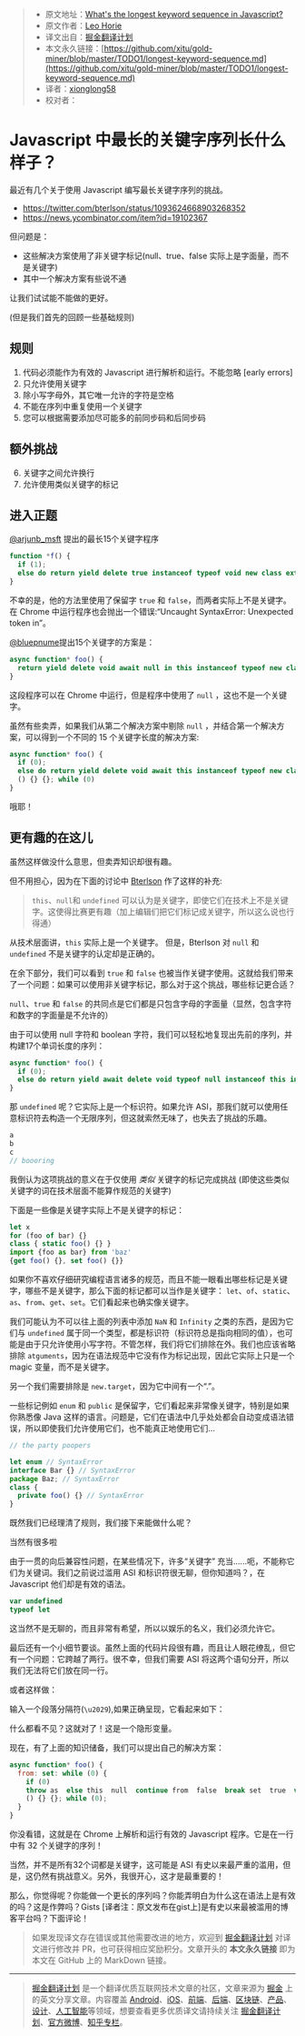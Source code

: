 > * 原文地址：[What's the longest keyword sequence in Javascript?](https://gist.github.com/lhorie/c0d9fd9b2aa215f4984f3ce1c8fd01bf)
> * 原文作者：[Leo Horie](https://mithril.js.org/)
> * 译文出自：[掘金翻译计划](https://github.com/xitu/gold-miner)
> * 本文永久链接：[https://github.com/xitu/gold-miner/blob/master/TODO1/longest-keyword-sequence.md](https://github.com/xitu/gold-miner/blob/master/TODO1/longest-keyword-sequence.md)
> * 译者：[xionglong58](https://github.com/xionglong58)
> * 校对者：

# Javascript 中最长的关键字序列长什么样子？

最近有几个关于使用 Javascript 编写最长关键字序列的挑战。

* https://twitter.com/bterlson/status/1093624668903268352
* https://news.ycombinator.com/item?id=19102367

但问题是：

* 这些解决方案使用了非关键字标记(null、true、false 实际上是字面量，而不是关键字)
* 其中一个解决方案有些说不通

让我们试试能不能做的更好。

(但是我们首先的回顾一些基础规则)

## 规则

1) 代码必须能作为有效的 Javascript 进行解析和运行。不能忽略 [early errors]
2) 只允许使用关键字
3) 除小写字母外，其它唯一允许的字符是空格
4) 不能在序列中重复使用一个关键字
5) 您可以根据需要添加尽可能多的前同步码和后同步码

## 额外挑战

6) 关键字之间允许换行
7) 允许使用类似关键字的标记

## 进入正题

[@arjunb_msft](https://twitter.com/arjunb_msft) 提出的最长15个关键字程序

```js
function *f() {
  if (1);
  else do return yield delete true instanceof typeof void new class extends false in this {}; while (1)
}
```

不幸的是，他的方法里使用了保留字 `true` 和 `false`，而两者实际上不是关键字。在 Chrome 中运行程序也会抛出一个错误:“Uncaught SyntaxError: Unexpected token in”。

[@bluepnume](https://news.ycombinator.com/user?id=bluepnume)提出15个关键字的方案是：

```js
async function* foo() {
  return yield delete void await null in this instanceof typeof new class extends async function () {} {}
}
```

这段程序可以在 Chrome 中运行，但是程序中使用了 `null` ，这也不是一个关键字。

虽然有些卖弄，如果我们从第二个解决方案中剔除 `null` ，并结合第一个解决方案，可以得到一个不同的 15 个关键字长度的解决方案:

```js
async function* foo() {
  if (0);
  else do return yield delete void await this instanceof typeof new class extends async function
  () {} {}; while (0)
}
```

哦耶！

## 更有趣的在这儿

虽然这样做没什么意思，但卖弄知识却很有趣。

但不用担心，因为在下面的讨论中 [Bterlson](https://twitter.com/bterlson) 作了这样的补充:

> `this`、`null`和 `undefined` 可以认为是关键字，即使它们在技术上不是关键字。这使得比赛更有趣（加上编辑们把它们标记成关键字，所以这么说也行得通）

从技术层面讲，`this` 实际上是一个关键字。 但是，Bterlson 对 `null` 和 `undefined` 不是关键字的认定却是正确的。

在余下部分，我们可以看到 `true` 和 `false` 也被当作关键字使用。这就给我们带来了一个问题：如果可以使用非关键字标记，那么对于这个挑战，哪些标记更合适？

`null`、`true` 和 `false` 的共同点是它们都是只包含字母的字面量（显然，包含字符和数字的字面量是不允许的） 

由于可以使用 null 字符和 boolean 字符，我们可以轻松地复现出先前的序列，并构建17个单词长度的序列：

```js
async function* foo() {
  if (0);
  else do return yield await delete void typeof null instanceof this in new class extends async function () {} {}; while (0);
}
```

那 `undefined` 呢？它实际上是一个标识符。如果允许 ASI，那我们就可以使用任意标识符去构造一个无限序列，但这就索然无味了，也失去了挑战的乐趣。

```js
a
b
c
// boooring
```

我倒认为这项挑战的意义在于仅使用 _类似_ 关键字的标记完成挑战 (即使这些类似关键字的词在技术层面不能算作规范的关键字)

下面是一些像是关键字实际上不是关键字的标记：

```js
let x
for (foo of bar) {}
class { static foo() {} }
import {foo as bar} from 'baz'
{get foo() {}, set foo() {}}
```

如果你不喜欢仔细研究编程语言诸多的规范，而且不能一眼看出哪些标记是关键字，哪些不是关键字，那么下面的标记都可以当作是关键字： `let`、`of`、`static`、`as`、`from`、`get`、`set`。它们看起来也确实像关键字。

我们可能认为不可以往上面的列表中添加 `NaN` 和 `Infinity` 之类的东西，是因为它们与 `undefined` 属于同一个类型，都是标识符（标识符总是指向相同的值），也可能是由于只允许使用小写字符。不管怎样，我们将它们排除在外。我们也应该省略排除 `atguments`，因为在语法规范中它没有作为标记出现，因此它实际上只是一个magic 变量，而不是关键字。

另一个我们需要排除是 `new.target`，因为它中间有一个“.”。

一些标记例如 `enum` 和 `public` 是保留字，它们看起来非常像关键字，特别是如果你熟悉像 Java 这样的语言。问题是，它们在语法中几乎处处都会自动变成语法错误，所以即使我们允许使用它们，也不能真正地使用它们…

```js
// the party poopers

let enum // SyntaxError
interface Bar {} // SyntaxError
package Baz; // SyntaxError
class {
  private foo() {} // SyntaxError
}
```

既然我们已经理清了规则，我们接下来能做什么呢？

当然有很多啦

由于一贯的向后兼容性问题，在某些情况下，许多“关键字” 充当......呃，不能称它们为关键词。我们之前说过滥用 ASI 和标识符很无聊，但你知道吗？，在 Javascript 他们却是有效的语法。

```js
var undefined
typeof let
```

这当然不是无聊的，而且非常有希望，所以以娱乐的名义，我们必须允许它。

最后还有一个小细节要谈。虽然上面的代码片段很有趣，而且让人眼花缭乱，但它有一个问题：它跨越了两行。很不幸，但我们需要 ASI 将这两个语句分开，所以我们无法将它们放在同一行。

或者这样做：

输入一个段落分隔符(`\u2029`),如果正确呈现，它看起来如下：<code></code>

什么都看不见？这就对了！这是一个隐形变量。

现在，有了上面的知识储备，我们可以提出自己的解决方案：

```js
async function* foo() {
  from: set: while (0) {
    if (0)
    throw as  else this  null  continue from  false  break set  true  var let  debugger  do return yield await delete void typeof get instanceof static in new class of extends async function undefined
    () {} {}; while (0);
  }
}
```

你没看错，这就是在 Chrome 上解析和运行有效的 Javascript 程序。它是在一行中有 32 个关键字的序列！

当然，并不是所有32个词都是关键字，这可能是 ASI 有史以来最严重的滥用，但是，这仍然有挑战意义。另外，我很开心，这才是最重要的！

那么，你觉得呢？你能做一个更长的序列吗？你能弄明白为什么这在语法上是有效的吗？这是作弊吗？Gists [译者注：原文发布在gist上]是有史以来最被滥用的博客平台吗？下面评论！

> 如果发现译文存在错误或其他需要改进的地方，欢迎到 [掘金翻译计划](https://github.com/xitu/gold-miner) 对译文进行修改并 PR，也可获得相应奖励积分。文章开头的 **本文永久链接** 即为本文在 GitHub 上的 MarkDown 链接。

---

> [掘金翻译计划](https://github.com/xitu/gold-miner) 是一个翻译优质互联网技术文章的社区，文章来源为 [掘金](https://juejin.im) 上的英文分享文章。内容覆盖 [Android](https://github.com/xitu/gold-miner#android)、[iOS](https://github.com/xitu/gold-miner#ios)、[前端](https://github.com/xitu/gold-miner#前端)、[后端](https://github.com/xitu/gold-miner#后端)、[区块链](https://github.com/xitu/gold-miner#区块链)、[产品](https://github.com/xitu/gold-miner#产品)、[设计](https://github.com/xitu/gold-miner#设计)、[人工智能](https://github.com/xitu/gold-miner#人工智能)等领域，想要查看更多优质译文请持续关注 [掘金翻译计划](https://github.com/xitu/gold-miner)、[官方微博](http://weibo.com/juejinfanyi)、[知乎专栏](https://zhuanlan.zhihu.com/juejinfanyi)。
